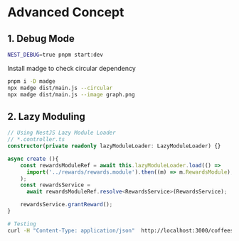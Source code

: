 # Advanced Concept

## 1. Debug Mode

```bash
NEST_DEBUG=true pnpm start:dev
```

Install madge to check circular dependency

```bash
pnpm i -D madge
npx madge dist/main.js --circular
npx madge dist/main.js --image graph.png
```

## 2. Lazy Moduling

```ts
// Using NestJS Lazy Module Loader
// *.controller.ts
constructor(private readonly lazyModuleLoader: LazyModuleLoader) {}

async create (){
    const rewardsModuleRef = await this.lazyModuleLoader.load(() =>
      import('../rewards/rewards.module').then((m) => m.RewardsModule),
    );
    const rewardsService =
      await rewardsModuleRef.resolve<RewardsService>(RewardsService);

    rewardsService.grantReward();
}
```

```bash
# Testing
curl -H "Content-Type: application/json"  http://localhost:3000/coffees -d "{}"
```
